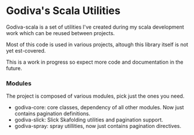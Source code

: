 # Godiva's Scala Utilities

Godiva-scala is a set of utilities I've created during my scala development work which can be reused between projects.

Most of this code is used in various projects, altough this library itself is not yet est-covered.

This is a work in progress so expect more code and documentation in the future.

### Modules

The project is composed of various modules, pick just the ones you need.

* godiva-core: core classes, dependency of all other modules. Now just contains pagination definitions.
* godiva-slick: Slick Skafolding utilities and pagination support.
* godiva-spray: spray utillities, now just contains pagination directives.
